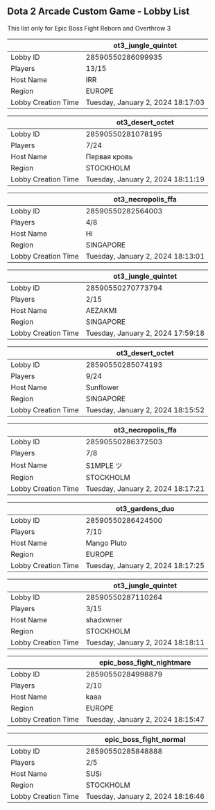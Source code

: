 ## Dota 2 Arcade Custom Game - Lobby List

This list only for Epic Boss Fight Reborn and Overthrow 3

|  | ot3_jungle_quintet |
| ------ | ------ |
| Lobby ID | 28590550286099935 |
| Players | 13/15 |
| Host Name | IRR |
| Region | EUROPE |
| Lobby Creation Time | Tuesday, January 2, 2024 18:17:03 |


|  | ot3_desert_octet |
| ------ | ------ |
| Lobby ID | 28590550281078195 |
| Players | 7/24 |
| Host Name | Первая кровь |
| Region | STOCKHOLM |
| Lobby Creation Time | Tuesday, January 2, 2024 18:11:19 |


|  | ot3_necropolis_ffa |
| ------ | ------ |
| Lobby ID | 28590550282564003 |
| Players | 4/8 |
| Host Name | Hi |
| Region | SINGAPORE |
| Lobby Creation Time | Tuesday, January 2, 2024 18:13:01 |


|  | ot3_jungle_quintet |
| ------ | ------ |
| Lobby ID | 28590550270773794 |
| Players | 2/15 |
| Host Name | AEZAKMI |
| Region | SINGAPORE |
| Lobby Creation Time | Tuesday, January 2, 2024 17:59:18 |


|  | ot3_desert_octet |
| ------ | ------ |
| Lobby ID | 28590550285074193 |
| Players | 9/24 |
| Host Name | Sunflower |
| Region | SINGAPORE |
| Lobby Creation Time | Tuesday, January 2, 2024 18:15:52 |


|  | ot3_necropolis_ffa |
| ------ | ------ |
| Lobby ID | 28590550286372503 |
| Players | 7/8 |
| Host Name | S1MPLE ツ |
| Region | STOCKHOLM |
| Lobby Creation Time | Tuesday, January 2, 2024 18:17:21 |


|  | ot3_gardens_duo |
| ------ | ------ |
| Lobby ID | 28590550286424500 |
| Players | 7/10 |
| Host Name | Mango Pluto |
| Region | EUROPE |
| Lobby Creation Time | Tuesday, January 2, 2024 18:17:25 |


|  | ot3_jungle_quintet |
| ------ | ------ |
| Lobby ID | 28590550287110264 |
| Players | 3/15 |
| Host Name | shadxwner |
| Region | STOCKHOLM |
| Lobby Creation Time | Tuesday, January 2, 2024 18:18:11 |


|  | epic_boss_fight_nightmare |
| ------ | ------ |
| Lobby ID | 28590550284998879 |
| Players | 2/10 |
| Host Name | kaaa |
| Region | EUROPE |
| Lobby Creation Time | Tuesday, January 2, 2024 18:15:47 |


|  | epic_boss_fight_normal |
| ------ | ------ |
| Lobby ID | 28590550285848888 |
| Players | 2/5 |
| Host Name | SUSi |
| Region | STOCKHOLM |
| Lobby Creation Time | Tuesday, January 2, 2024 18:16:46 |


